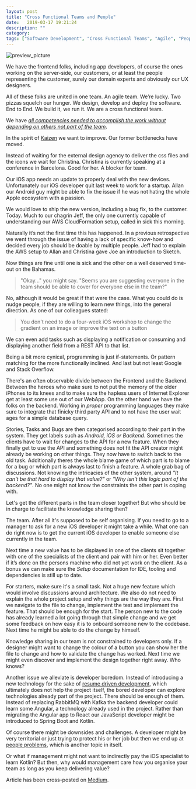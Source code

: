 ```yaml
---
layout: post
title: "Cross Functional Teams and People"
date:   2019-03-17 19:21:24
description: ""
category:
tags: ["Software Development", "Cross Functional Teams", "Agile", "People Management", "Teamwork"]
---
```


<img src="https://www.dropbox.com/s/kefgltq4c5iwgc3/cross_function_header.jpeg?raw=1" alt="preview_picture" />

We have the frontend folks, including app developers, of course the ones working on the server-side, our customers, or at least the people representing the customer, surely our domain experts and obviously our UX designers.

All of these folks are united in one team. An agile team. We’re lucky. Two pizzas squelch our hunger. We design, develop and deploy the software. End to End. We build it, we run it. We are a cross functional team.

We have _[all competencies needed to accomplish the work without depending on others not part of the team](https://www.scrumguides.org/scrum-guide.html#team)_.

In the spirit of [Kaizen](https://en.wikipedia.org/wiki/Kaizen) we want to improve. Our former bottlenecks have moved.

Instead of waiting for the external design agency to deliver the css files and the icons we wait for Christina. Christina is currently speaking at a conference in Barcelona. Good for her. A blocker for team.

Our iOS app needs an update to properly deal with the new devices. Unfortunately our iOS developer quit last week to work for a startup. Allan our Android guy might be able to fix the issue if he was not hating the whole Apple ecosystem with a passion.

We would love to ship the new version, including a bug fix, to the customer. Today. Much to our chagrin Jeff, the only one currently capable of understanding our AWS CloudFormation setup, called in sick this morning.

Naturally it’s not the first time this has happened. In a previous retrospective we went through the issue of having a lack of specific know-how and decided every job should be doable by multiple people. Jeff had to explain the AWS setup to Allan and Christina gave Joe an introduction to Sketch.

Now things are fine until one is sick and the other on a well deserved time-out on the Bahamas.

> "Okay..." you might say. "Seems you are suggesting everyone in the team should be able to cover for everyone else in the team?"

No, although it would be great if that were the case. What you could do is nudge people, if they are willing to learn new things, into the general direction. As one of our colleagues stated:

> You don't need to do a four-week iOS workshop to change the gradient on an image or improve the text on a button

We can even add tasks such as displaying a notification or consuming and displaying another field from a REST API to that list.

Being a bit more cynical, programming is just if-statements. Or pattern matching for the more functionally inclined. And last but not least Google and Stack Overflow.

There's an often observable divide between the Frontend and the Backend. Between the heroes who make sure to not put the memory of the older iPhones to its knees and to make sure the hapless users of Internet Explorer get at least some use out of our WebApp. On the other hand we have the folks on the backend. Working in _proper_ programming languages they make sure to integrate that finicky third party API and to not have the user wait ages for a simple database query.

Stories, Tasks and Bugs are then categorised according to their part in the system. They get labels such as _Android, iOS or Backend_. Sometimes the clients have to wait for changes to the API for a new feature. When they finally get to use the API and something does not fit the API creator might already be working on other things. They now have to switch back to the old task. Additionally theres the whole blame game of which part is to blame for a bug or which part is always last to finish a feature. A whole grab bag of discussions. Not knowing the intricacies of the other system, around _"It can't be that hard to display that value?"_ or _"Why isn't this logic part of the backend?"_. No one might not know the constraints the other part is coping with.

Let's get the different parts in the team closer together! But who should be in charge to facilitate the knowledge sharing then?

The team. After all it's supposed to be self organising. If you need to go to a manager to ask for a new iOS developer it might take a while. What one can do right now is to get the current iOS developer to enable someone else currently in the team.

Next time a new value has to be displayed in one of the clients sit together with one of the specialists of the client and pair with him or her. Even better if it’s done on the persons machine who did not yet work on the client. As a bonus we can make sure the _Setup_ documentation for IDE, tooling and dependencies is still up to date.

For starters, make sure it's a small task. Not a huge new feature which would involve discussions around architecture. We also do not need to explain the whole project setup and why things are the way they are. First we navigate to the file to change, implement the test and implement the feature. That should be enough for the start. The person new to the code has already learned a lot going through that simple change and we get some feedback on how easy it is to onboard someone new to the codebase. Next time he might be able to do the change by himself.

Knowledge sharing in our team is not constrained to developers only. If a designer might want to change the colour of a button you can show her the file to change and how to validate the change has worked. Next time we might even discover and implement the design together right away. Who knows?

Another issue we alleviate is developer boredom. Instead of introducing a new technology for the sake of [resume driven development](https://rdd.io/), which ultimately does not help the project itself, the bored developer can explore technologies already part of the project. There should be enough of them. Instead of replacing RabbitMQ with Kafka the backend developer could learn some Angular, a technology already used in the project. Rather than migrating the Angular app to React our JavaScript developer might be introduced to Spring Boot and Kotlin.

Of course there might be downsides and challenges. A developer might be very territorial or just trying to protect his or her job but then we end up at [people problems](https://blog.codinghorror.com/no-matter-what-they-tell-you-its-a-people-problem), which is another topic in itself.

Or what if management might not want to indirectly pay the iOS specialist to learn Kotlin? But then, why would management care how you organise your team as long as you keep delivering value?

Article has been cross-posted on [Medium](https://medium.com/@axelhodler/cross-functional-teams-and-cross-functional-people-e650c46907e1).
